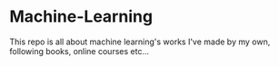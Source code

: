 # Machine-Learning
This repo is all about machine learning's works I've made by my own, following books, online courses etc...

